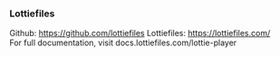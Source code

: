 ### Lottiefiles

Github: https://github.com/lottiefiles
Lottiefiles: https://lottiefiles.com/ </br>
For full documentation, visit docs.lottiefiles.com/lottie-player
